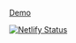 [Demo](https://space-shooter-az.netlify.com/) 

[![Netlify Status](https://api.netlify.com/api/v1/badges/06ffae67-7ddb-422a-9e3e-2d126060fa44/deploy-status)](https://space-shooter-az.netlify.com/)

